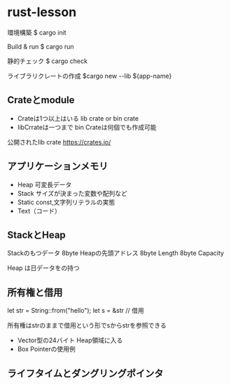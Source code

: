 # rust-lesson

環境構築
$ cargo init

Build & run 
$ cargo run

静的チェック
$ cargo check

ライブラリクレートの作成
$cargo new --lib ${app-name}


## Crateとmodule

- Crateは1つ以上はいる lib crate or bin crate
- libCrrateは一つまで bin Crateは何個でも作成可能

公開されたlib crate
https://crates.io/
## アプリケーションメモリ
- Heap 可変長データ
- Stack サイズが決まった変数や配列など
- Static  const,文字列リテラルの実態
- Text（コード） 


## StackとHeap

Stackのもつデータ
8byte Heapの先頭アドレス
8byte Length 
8byte Capacity   

Heap は日データをの持つ

## 所有権と借用
let str  = String::from("hello");
let s = &str  // 借用

所有権はstrのままで借用という形でsからstrを参照できる

- Vector型の24バイト Heap領域に入る
- Box Pointerの使用例

## ライフタイムとダングリングポインタ